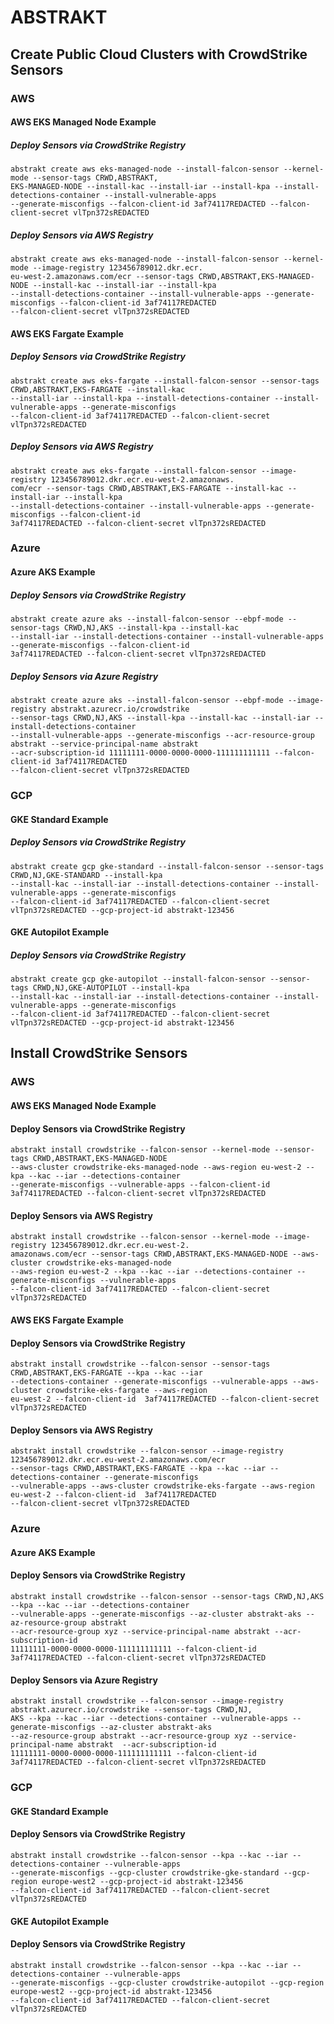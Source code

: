 # ABSTRAKT

## Create Public Cloud Clusters with CrowdStrike Sensors

### AWS

#### AWS EKS Managed Node Example

##### Deploy Sensors via CrowdStrike Registry

```
abstrakt create aws eks-managed-node --install-falcon-sensor --kernel-mode --sensor-tags CRWD,ABSTRAKT,
EKS-MANAGED-NODE --install-kac --install-iar --install-kpa --install-detections-container --install-vulnerable-apps 
--generate-misconfigs --falcon-client-id 3af74117REDACTED --falcon-client-secret vlTpn372sREDACTED
```

##### Deploy Sensors via AWS Registry

```
abstrakt create aws eks-managed-node --install-falcon-sensor --kernel-mode --image-registry 123456789012.dkr.ecr.
eu-west-2.amazonaws.com/ecr --sensor-tags CRWD,ABSTRAKT,EKS-MANAGED-NODE --install-kac --install-iar --install-kpa 
--install-detections-container --install-vulnerable-apps --generate-misconfigs --falcon-client-id 3af74117REDACTED 
--falcon-client-secret vlTpn372sREDACTED
```

#### AWS EKS Fargate Example

##### Deploy Sensors via CrowdStrike Registry

```
abstrakt create aws eks-fargate --install-falcon-sensor --sensor-tags CRWD,ABSTRAKT,EKS-FARGATE --install-kac 
--install-iar --install-kpa --install-detections-container --install-vulnerable-apps --generate-misconfigs 
--falcon-client-id 3af74117REDACTED --falcon-client-secret vlTpn372sREDACTED
```

##### Deploy Sensors via AWS Registry

```
abstrakt create aws eks-fargate --install-falcon-sensor --image-registry 123456789012.dkr.ecr.eu-west-2.amazonaws.
com/ecr --sensor-tags CRWD,ABSTRAKT,EKS-FARGATE --install-kac --install-iar --install-kpa 
--install-detections-container --install-vulnerable-apps --generate-misconfigs --falcon-client-id 
3af74117REDACTED --falcon-client-secret vlTpn372sREDACTED
```

### Azure

#### Azure AKS Example

##### Deploy Sensors via CrowdStrike Registry

```
abstrakt create azure aks --install-falcon-sensor --ebpf-mode --sensor-tags CRWD,NJ,AKS --install-kpa --install-kac 
--install-iar --install-detections-container --install-vulnerable-apps --generate-misconfigs --falcon-client-id 
3af74117REDACTED --falcon-client-secret vlTpn372sREDACTED
```

##### Deploy Sensors via Azure Registry

```
abstrakt create azure aks --install-falcon-sensor --ebpf-mode --image-registry abstrakt.azurecr.io/crowdstrike 
--sensor-tags CRWD,NJ,AKS --install-kpa --install-kac --install-iar --install-detections-container 
--install-vulnerable-apps --generate-misconfigs --acr-resource-group abstrakt --service-principal-name abstrakt 
--acr-subscription-id 11111111-0000-0000-0000-111111111111 --falcon-client-id 3af74117REDACTED 
--falcon-client-secret vlTpn372sREDACTED
```

### GCP

#### GKE Standard Example

##### Deploy Sensors via CrowdStrike Registry

```
abstrakt create gcp gke-standard --install-falcon-sensor --sensor-tags CRWD,NJ,GKE-STANDARD --install-kpa 
--install-kac --install-iar --install-detections-container --install-vulnerable-apps --generate-misconfigs 
--falcon-client-id 3af74117REDACTED --falcon-client-secret vlTpn372sREDACTED --gcp-project-id abstrakt-123456
```

#### GKE Autopilot Example

##### Deploy Sensors via CrowdStrike Registry

```
abstrakt create gcp gke-autopilot --install-falcon-sensor --sensor-tags CRWD,NJ,GKE-AUTOPILOT --install-kpa 
--install-kac --install-iar --install-detections-container --install-vulnerable-apps --generate-misconfigs 
--falcon-client-id 3af74117REDACTED --falcon-client-secret vlTpn372sREDACTED --gcp-project-id abstrakt-123456
```

## Install CrowdStrike Sensors

### AWS

#### AWS EKS Managed Node Example

#### Deploy Sensors via CrowdStrike Registry

```
abstrakt install crowdstrike --falcon-sensor --kernel-mode --sensor-tags CRWD,ABSTRAKT,EKS-MANAGED-NODE 
--aws-cluster crowdstrike-eks-managed-node --aws-region eu-west-2 --kpa --kac --iar --detections-container 
--generate-misconfigs --vulnerable-apps --falcon-client-id 3af74117REDACTED --falcon-client-secret vlTpn372sREDACTED
```

#### Deploy Sensors via AWS Registry

```
abstrakt install crowdstrike --falcon-sensor --kernel-mode --image-registry 123456789012.dkr.ecr.eu-west-2.
amazonaws.com/ecr --sensor-tags CRWD,ABSTRAKT,EKS-MANAGED-NODE --aws-cluster crowdstrike-eks-managed-node 
--aws-region eu-west-2 --kpa --kac --iar --detections-container --generate-misconfigs --vulnerable-apps 
--falcon-client-id 3af74117REDACTED --falcon-client-secret vlTpn372sREDACTED
```

#### AWS EKS Fargate Example

#### Deploy Sensors via CrowdStrike Registry

```
abstrakt install crowdstrike --falcon-sensor --sensor-tags CRWD,ABSTRAKT,EKS-FARGATE --kpa --kac --iar 
--detections-container --generate-misconfigs --vulnerable-apps --aws-cluster crowdstrike-eks-fargate --aws-region 
eu-west-2 --falcon-client-id  3af74117REDACTED --falcon-client-secret vlTpn372sREDACTED
```

#### Deploy Sensors via AWS Registry

```
abstrakt install crowdstrike --falcon-sensor --image-registry 123456789012.dkr.ecr.eu-west-2.amazonaws.com/ecr 
--sensor-tags CRWD,ABSTRAKT,EKS-FARGATE --kpa --kac --iar --detections-container --generate-misconfigs 
--vulnerable-apps --aws-cluster crowdstrike-eks-fargate --aws-region eu-west-2 --falcon-client-id  3af74117REDACTED 
--falcon-client-secret vlTpn372sREDACTED
```

### Azure

#### Azure AKS Example

#### Deploy Sensors via CrowdStrike Registry

```
abstrakt install crowdstrike --falcon-sensor --sensor-tags CRWD,NJ,AKS --kpa --kac --iar --detections-container 
--vulnerable-apps --generate-misconfigs --az-cluster abstrakt-aks --az-resource-group abstrakt 
--acr-resource-group xyz --service-principal-name abstrakt --acr-subscription-id 
11111111-0000-0000-0000-111111111111 --falcon-client-id 3af74117REDACTED --falcon-client-secret vlTpn372sREDACTED
```

#### Deploy Sensors via Azure Registry

```
abstrakt install crowdstrike --falcon-sensor --image-registry abstrakt.azurecr.io/crowdstrike --sensor-tags CRWD,NJ,
AKS --kpa --kac --iar --detections-container --vulnerable-apps --generate-misconfigs --az-cluster abstrakt-aks 
--az-resource-group abstrakt --acr-resource-group xyz --service-principal-name abstrakt  --acr-subscription-id 
11111111-0000-0000-0000-111111111111 --falcon-client-id 3af74117REDACTED --falcon-client-secret vlTpn372sREDACTED
```

### GCP

#### GKE Standard Example

#### Deploy Sensors via CrowdStrike Registry

```
abstrakt install crowdstrike --falcon-sensor --kpa --kac --iar --detections-container --vulnerable-apps 
--generate-misconfigs --gcp-cluster crowdstrike-gke-standard --gcp-region europe-west2 --gcp-project-id abstrakt-123456 
--falcon-client-id 3af74117REDACTED --falcon-client-secret vlTpn372sREDACTED
```

#### GKE Autopilot Example

#### Deploy Sensors via CrowdStrike Registry

```
abstrakt install crowdstrike --falcon-sensor --kpa --kac --iar --detections-container --vulnerable-apps 
--generate-misconfigs --gcp-cluster crowdstrike-autopilot --gcp-region europe-west2 --gcp-project-id abstrakt-123456 
--falcon-client-id 3af74117REDACTED --falcon-client-secret vlTpn372sREDACTED
```

